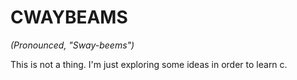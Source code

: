 # CWAYBEAMS
_(Pronounced, "Sway-beems")_

This is not a thing. I'm just exploring some ideas in order to learn c.

